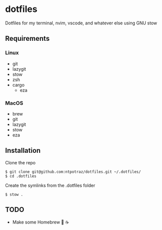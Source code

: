 # dotfiles

Dotfiles for my terminal, nvim, vscode, and whatever else using GNU stow

## Requirements

### Linux

- git
- lazygit
- stow
- zsh
- cargo
  - eza

### MacOS

- brew
- git
- lazygit
- stow
- eza

## Installation

Clone the repo

```
$ git clone git@github.com:ntpotraz/dotfiles.git ~/.dotfiles/
$ cd .dotfiles
```

Create the symlinks from the .dotfiles folder

```
$ stow .
```

## TODO

- Make some Homebrew 🤤 ☕️
